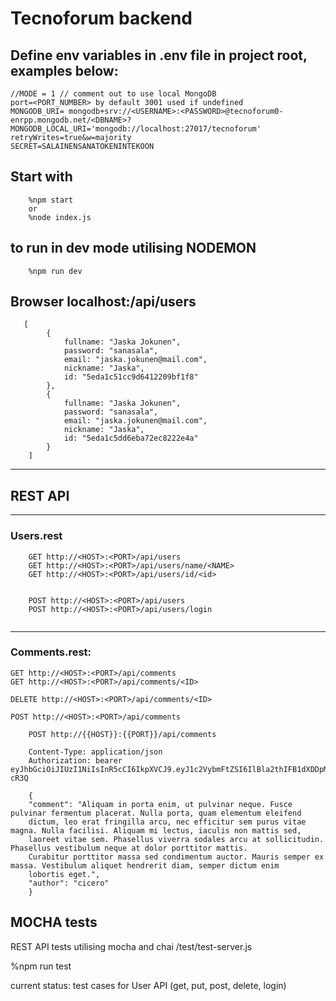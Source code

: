 # Tecnoforum backend

## Define env variables in .env file in project root, examples below:
	//MODE = 1 // comment out to use local MongoDB 
    port=<PORT_NUMBER> by default 3001 used if undefined
    MONGODB_URI= mongodb+srv://<USERNAME>:<PASSWORD>@tecnoforum0-enrpp.mongodb.net/<DBNAME>?
	MONGODB_LOCAL_URI='mongodb://localhost:27017/tecnoforum'
	retryWrites=true&w=majority
    SECRET=SALAINENSANATOKENINTEKOON


## Start with 
```
	%npm start 
	or
	%node index.js
```
## to run in dev mode utilising NODEMON 
```
	%npm run dev

```
## Browser localhost:<PORT>/api/users 
```
   [
        {
            fullname: "Jaska Jokunen",
            password: "sanasala",
            email: "jaska.jokunen@mail.com",
            nickname: "Jaska",
            id: "5eda1c51cc9d6412209bf1f8"
        },
        {
            fullname: "Jaska Jokunen",
            password: "sanasala",
            email: "jaska.jokunen@mail.com",
            nickname: "Jaska",
            id: "5eda1c5dd6eba72ec8222e4a"
        }
    ]
```
----------------------------------------------------------------
## REST API 
----------------------------------------------------------------

### Users.rest
```
	GET http://<HOST>:<PORT>/api/users
	GET http://<HOST>:<PORT>/api/users/name/<NAME>
	GET http://<HOST>:<PORT>/api/users/id/<id>
	

	POST http://<HOST>:<PORT>/api/users 
	POST http://<HOST>:<PORT>/api/users/login
	

```
----------------------------------------------------------------
### Comments.rest: 
```
GET http://<HOST>:<PORT>/api/comments
GET http://<HOST>:<PORT>/api/comments/<ID>

DELETE http://<HOST>:<PORT>/api/comments/<ID>

POST http://<HOST>:<PORT>/api/comments
```
```
	POST http://{{HOST}}:{{PORT}}/api/comments
	
	Content-Type: application/json
	Authorization: bearer eyJhbGciOiJIUzI1NiIsInR5cCI6IkpXVCJ9.eyJ1c2VybmFtZSI6IlBla2thIFB1dXDDpMOkIiwiaWQiOiI1ZWUzMWIwMTk0MmJkZjQ2OTBhZWU0ZjkiLCJpYXQiOjE1OTIxNjY1MTl9.jO4apItViBccU9xYD3D7GVvXUFvV1F3_ZEV8vE-cR3Q
```
```
	{
	"comment": "Aliquam in porta enim, ut pulvinar neque. Fusce pulvinar fermentum placerat. Nulla porta, quam elementum eleifend
	dictum, leo erat fringilla arcu, nec efficitur sem purus vitae magna. Nulla facilisi. Aliquam mi lectus, iaculis non mattis sed,
	laoreet vitae sem. Phasellus viverra sodales arcu at sollicitudin. Phasellus vestibulum neque at dolor porttitor mattis.
	Curabitur porttitor massa sed condimentum auctor. Mauris semper ex massa. Vestibulum aliquet hendrerit diam, semper dictum enim
	lobortis eget.",
	"author": "cicero"
	}
```

## MOCHA tests
REST API tests utilising mocha and chai
/test/test-server.js

%npm run test 

current status: test cases for User API (get, put, post, delete, login)